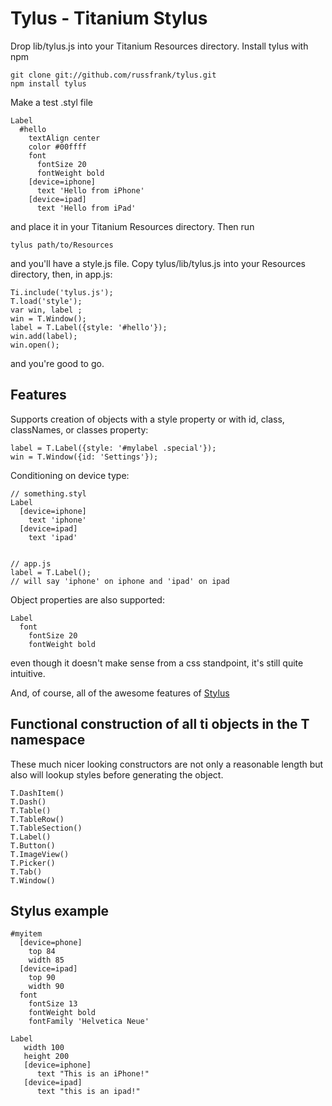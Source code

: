 Tylus - Titanium Stylus
=======================

Drop lib/tylus.js into your Titanium Resources directory.  Install tylus
with npm

    git clone git://github.com/russfrank/tylus.git
    npm install tylus

Make a test .styl file

    Label
      #hello
        textAlign center
        color #00ffff
        font
          fontSize 20
          fontWeight bold
        [device=iphone]
          text 'Hello from iPhone'
        [device=ipad]
          text 'Hello from iPad'

and place it in your Titanium Resources directory.  Then run

    tylus path/to/Resources

and you'll have a style.js file.  Copy tylus/lib/tylus.js into your Resources
directory, then, in app.js:

    Ti.include('tylus.js');
    T.load('style');
    var win, label ;
    win = T.Window();
    label = T.Label({style: '#hello'});
    win.add(label);
    win.open();

and you're good to go.

Features
--------

Supports creation
of objects with a style property or with id, class, classNames, or classes
property:

    label = T.Label({style: '#mylabel .special'});
    win = T.Window({id: 'Settings'});

Conditioning on device type:

    // something.styl
    Label
      [device=iphone]
        text 'iphone'
      [device=ipad]
        text 'ipad'


    // app.js
    label = T.Label();
    // will say 'iphone' on iphone and 'ipad' on ipad

Object properties are also supported:

    Label
      font
        fontSize 20
        fontWeight bold

even though it doesn't make sense from a css standpoint, it's still quite
intuitive.

And, of course, all of the awesome features of [Stylus](http://learnboost.github.com/stylus/)

Functional construction of all ti objects in the T namespace
------------------------------------------------------------

These much nicer looking constructors are not only a reasonable length but
also will lookup styles before generating the object.

    T.DashItem()
    T.Dash()
    T.Table()
    T.TableRow()
    T.TableSection()
    T.Label()
    T.Button()
    T.ImageView()
    T.Picker()
    T.Tab()
    T.Window()

Stylus example
--------------

    #myitem
      [device=phone]
        top 84
        width 85
      [device=ipad]
        top 90
        width 90
      font
        fontSize 13
        fontWeight bold
        fontFamily 'Helvetica Neue'
    
    Label
       width 100
       height 200
       [device=iphone]
          text "This is an iPhone!"
       [device=ipad]
          text "this is an ipad!"
